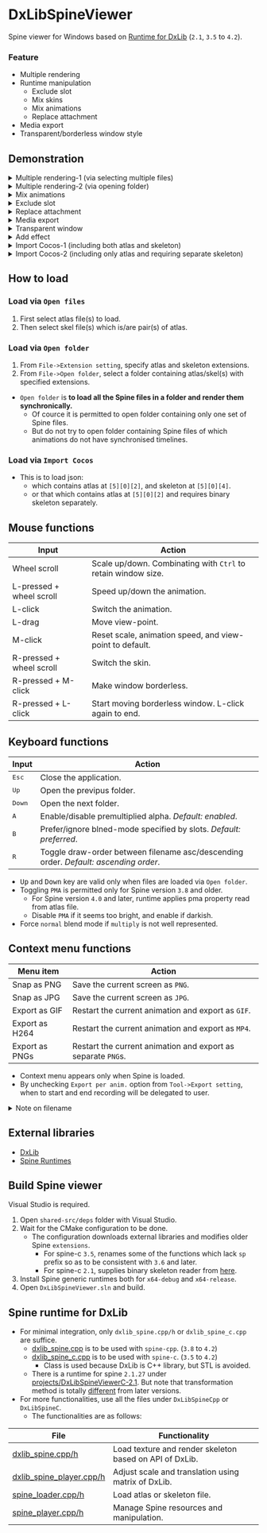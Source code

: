 ﻿# DxLibSpineViewer

Spine viewer for Windows based on [Runtime for DxLib](#spine-runtime-for-dxlib) (`2.1`, `3.5` to `4.2`).

### Feature
- Multiple rendering
- Runtime manipulation
  - Exclude slot
  - Mix skins
  - Mix animations
  - Replace attachment
- Media export
- Transparent/borderless window style

## Demonstration

<details><summary>Multiple rendering-1 (via selecting multiple files)</summary>
 
https://github.com/user-attachments/assets/8ca281a2-9fe5-4d4d-a888-f636e06f0608

</details>

<details><summary>Multiple rendering-2 (via opening folder)</summary>

https://github.com/user-attachments/assets/6787f39b-3dd2-47f6-8941-8809ddec6b03
 
</details>

<details><summary>Mix animations</summary>

https://github.com/user-attachments/assets/47ef9037-94d4-4354-8397-b04081dc6697

</details>

<details><summary>Exclude slot</summary>

https://github.com/user-attachments/assets/96f44b4b-1054-4aaf-83a6-1a604160cae4

</details>

<details><summary>Replace attachment</summary>
 
https://github.com/user-attachments/assets/009406d5-71d2-4012-9095-0adc198850d0

</details>

<details><summary>Media export</summary>

https://github.com/user-attachments/assets/fbfa7fb7-6ebf-4660-8d88-d29cf8d16840

</details>
<details><summary>Transparent window</summary>

https://github.com/user-attachments/assets/b67e6ead-7b2b-4035-b1d3-894274bdfafb

</details>

<details><summary>Add effect</summary>

https://github.com/user-attachments/assets/5cd49bca-2fe5-4cd9-9404-6a7381b5364a

</details>

<details><summary>Import Cocos-1 (including both atlas and skeleton)</summary>

https://github.com/user-attachments/assets/d85f0677-d16b-454b-b8e6-8c47af28cb3b

</details>

<details><summary>Import Cocos-2 (including only atlas and requiring separate skeleton)</summary>

https://github.com/user-attachments/assets/3033fef6-aa30-420f-9a2a-5cb1976780e3

</details>


## How to load

### Load via `Open files`

1. First select atlas file(s) to load. 
2. Then select skel file(s) which is/are pair(s) of atlas.

### Load via `Open folder` 

1. From `File->Extension setting`, specify atlas and skeleton extensions.
2. From `File->Open folder`, select a folder containing atlas/skel(s) with specified extensions.

- `Open folder` is __to load all the Spine files in a folder and render them synchronically.__
  - Of cource it is permitted to open folder containing only one set of Spine files. 
  - But do not try to open folder containing Spine files of which animations do not have synchronised timelines.

### Load via `Import Cocos`

- This is to load json:
  - which contains atlas at `[5][0][2]`, and skeleton at `[5][0][4]`.
  - or that which contains atlas at `[5][0][2]` and requires binary skeleton separately. 

## Mouse functions

| Input | Action |
| ---- | ---- |
| Wheel scroll | Scale up/down. Combinating with `Ctrl` to retain window size. |
| L-pressed + wheel scroll | Speed up/down the animation. |
| L-click | Switch the animation. |
| L-drag | Move view-point. |
| M-click | Reset scale, animation speed, and view-point to default. |
| R-pressed + wheel scroll | Switch the skin. |
| R-pressed + M-click | Make window borderless. |
| R-pressed + L-click | Start moving borderless window. L-click again to end. |


## Keyboard functions

| Input | Action |
| --- | --- |
| <kbd>Esc</kbd> | Close the application. |
| <kbd>Up</kbd> | Open the previpus folder. |
| <kbd>Down</kbd> | Open the next folder. |
| <kbd>A</kbd> | Enable/disable premultiplied alpha. _Default: enabled_. | 
| <kbd>B</kbd> | Prefer/ignore blned-mode specified by slots. _Default: preferred_. | 
| <kbd>R</kbd> | Toggle draw-order between filename asc/descending order. _Default: ascending order_. | 

- <kbd>Up</kbd> and <kbd>Down</kbd> key are valid only when files are loaded via `Open folder`.
- Toggling `PMA` is permitted only for Spine version `3.8` and older.
  - For Spine version `4.0` and later, runtime applies pma property read from atlas file.
  - Disable `PMA` if it seems too bright, and enable if darkish.
- Force `normal` blend mode if `multiply` is not well represented.


## Context menu functions

| Menu item | Action |
| ---- | ---- |
| Snap as PNG | Save the current screen as `PNG`. |
| Snap as JPG | Save the current screen as `JPG`. |
| Export as GIF | Restart the current animation and export as `GIF`. |
| Export as H264 | Restart the current animation and export as `MP4`. |
| Export as PNGs | Restart the current animation and export as separate `PNG`s. |

- Context menu appears only when Spine is loaded.
- By unchecking `Export per anim.` option from `Tool->Export setting`, when to start and end recording will be delegated to user.

<details><summary>Note on filename</summary>

- The files are saved in the subdirectory of the execution file.
  -  The folder is named after folder-name when loaded via `Open folder`, and the first atlas filename when via `Select files`.
- `PNG` and `JPG` file will be named like `home_4.475.png` where `home` is animation name, and `4.475` is animation time.
- `GIF` file will be named like `wait.gif` where `wait` is animation name.
- `H264` file will be named like `fp.mp4` where `fp` is animation name.

</details>

## External libraries

- [DxLib](https://dxlib.xsrv.jp/)
- [Spine Runtimes](https://github.com/EsotericSoftware/spine-runtimes)

## Build Spine viewer

Visual Studio is required.  

1. Open `shared-src/deps` folder with Visual Studio.
2. Wait for the CMake configuration to be done.
    - The configuration downloads external libraries and modifies older Spine `extensions`.
      - For spine-c `3.5`, renames some of the functions which lack `sp` prefix so as to be consistent with `3.6` and later.
      - For spine-c `2.1`, supplies binary skeleton reader from [here](https://github.com/BithreenGirlen/spine-c-2.1.27).
3. Install Spine generic runtimes both for `x64-debug` and `x64-release`.
4. Open `DxLibSpineViewer.sln` and build.

## Spine runtime for DxLib

- For minimal integration, only `dxlib_spine.cpp/h` or `dxlib_spine_c.cpp` are suffice.
  - [dxlib_spine.cpp](/DxLibSpineCpp/dxlib_spine.cpp) is to be used with `spine-cpp`. (`3.8` to `4.2`)
  - [dxlib_spine_c.cpp](/DxLibSpineC/dxlib_spine_c.cpp) is to be used with `spine-c`. (`3.5` to `4.2`)
    - Class is used because DxLib is C++ library, but STL is avoided.
  - There is a runtime for spine `2.1.27` under [projects/DxLibSpineViewerC-2.1](/projects/DxLibSpineViewerC-2.1). But note that transformation method is totally [different](https://en.esotericsoftware.com/forum/d/3462-spines-non-skewing-transforms) from later versions.
- For more functionalities, use all the files under `DxLibSpineCpp` or `DxLibSpineC`.
  - The functionalities are as follows:

| File | Functionality |
| --- | --- |
| [dxlib_spine.cpp/h](/DxLibSpineCpp/dxlib_spine.h) | Load texture and render skeleton based on API of DxLib. |
| [dxlib_spine_player.cpp/h](/DxLibSpineCpp/dxlib_spine_player.h) | Adjust scale and translation using matrix of DxLib. |
| [spine_loader.cpp/h](/DxLibSpineCpp/spine_loader.h) | Load atlas or skeleton file. |
| [spine_player.cpp/h](/DxLibSpineCpp/spine_player.h) | Manage Spine resources and manipulation. |

